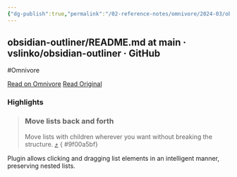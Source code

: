 ```yaml
---
{"dg-publish":true,"permalink":"/02-reference-notes/omnivore/2024-03/obsidian-outliner-readme-md-at-main-vslinko-obsidian-outliner-git-hub/","title":"obsidian-outliner/README.md at main · vslinko/obsidian-outliner · GitHub\n","metatags":{"description":"Work with your lists like in Workflowy or RoamResearch - vslinko/obsidian-outliner","og:image":"https://i.imgur.com/LmCg5HX.png"},"tags":["Obsidian-Plugins","MMW-Dev/Workflow"]}
---
```



## obsidian-outliner/README.md at main · vslinko/obsidian-outliner · GitHub
#Omnivore

[Read on Omnivore](https://omnivore.app/me/https-github-com-vslinko-obsidian-outliner-blob-main-readme-md-18e6bed8883)
[Read Original](https://github.com/vslinko/obsidian-outliner/blob/main/README.md)

### Highlights

> ### Move lists back and forth
> 
> [](#move-lists-back-and-forth)
> 
> Move lists with children wherever you want without breaking the structure. [⤴️](https://omnivore.app/me/https-github-com-vslinko-obsidian-outliner-blob-main-readme-md-18e6bed8883#9f00a5bf-8260-46b5-a2d2-bc59393d7d76) 
{ #9f00a5bf}


Plugin allows clicking and dragging list elements in an intelligent manner, preserving nested lists.

